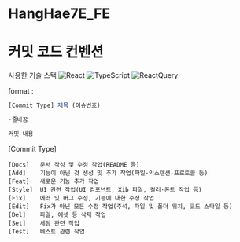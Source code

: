# HangHae7E_FE

# 커밋 코드 컨벤션



사용한 기술 스택
<img alt="React" src ="https://img.shields.io/badge/React-61DAFB?style=flat-square&logo=React&logoColor=white"/> <img alt="TypeScript" src ="https://img.shields.io/badge/TypeScript-3178C6?&style=for-the-badge&logo=TypeScript&logoColor=white"/> <img alt="ReactQuery" src ="https://img.shields.io/badge/ReactQuery-3178C6?&style=for-the-badge&logo=ReactQuery&logoColor=white"/> 

format : 

```jsx
[Commit Type] 제목 (이슈번호)

-줄바꿈 

커밋 내용
```

[Commit Type]

```
[Docs]   문서 작성 및 수정 작업(README 등)
[Add]    기능이 아닌 것 생성 및 추가 작업(파일·익스텐션·프로토콜 등)
[Feat]   새로운 기능 추가 작업
[Style]  UI 관련 작업(UI 컴포넌트, Xib 파일, 컬러·폰트 작업 등)
[Fix]    에러 및 버그 수정, 기능에 대한 수정 작업
[Edit]   Fix가 아닌 모든 수정 작업(주석, 파일 및 폴더 위치, 코드 스타일 등)
[Del]    파일, 에셋 등 삭제 작업
[Set]    세팅 관련 작업
[Test]   테스트 관련 작업
```
